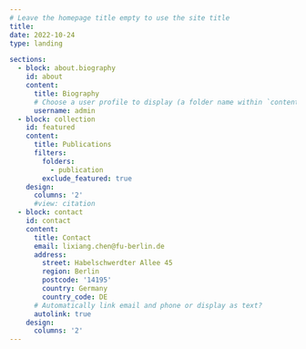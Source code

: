 ```yaml
---
# Leave the homepage title empty to use the site title
title:
date: 2022-10-24
type: landing

sections:
  - block: about.biography
    id: about
    content:
      title: Biography
      # Choose a user profile to display (a folder name within `content/authors/`)
      username: admin
  - block: collection
    id: featured
    content:
      title: Publications
      filters:
        folders:
          - publication
        exclude_featured: true
    design:
      columns: '2'
      #view: citation 
  - block: contact
    id: contact
    content:
      title: Contact
      email: lixiang.chen@fu-berlin.de
      address:
        street: Habelschwerdter Allee 45
        region: Berlin
        postcode: '14195'
        country: Germany
        country_code: DE
      # Automatically link email and phone or display as text?
      autolink: true
    design:
      columns: '2'
---
```

